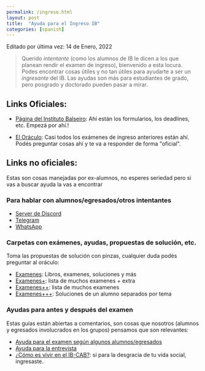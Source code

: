 ```yaml
---
permalink: /ingreso.html
layout: post
title:  "Ayuda para el Ingreso IB"
categories: [spanish]
---
```


Editado por última vez: 14 de Enero, 2022

> Querido *intentante* (como los alumnos de IB le dicen a los que planean rendir el examen de ingreso), bienvenido a esta locura. Podes encontrar cosas útiles y no tan útiles para ayudarte a ser un *ingresante* del IB.
>Las ayudas son más para estudiantes de grado, pero posgrado y doctorado pueden pasar a mirar.

## Links Oficiales:

- [Página del Instituto Balseiro](https://www.ib.edu.ar/ingreso-a-carreras/carreras-de-grado.html): Ahí están los formularios, los deadlines, etc. Empezá por ahí.!

- [El Oráculo](http://www.oraculoib.com.ar/login): Casi todos los exámenes de ingreso anteriores están ahí. Podés preguntar cosas ahí y te va a responder de forma "oficial".


## Links no oficiales:

Estas son cosas manejadas por ex-alumnos, no esperes seriedad pero si vas a buscar ayuda la vas a encontrar


### Para hablar con alumnos/egresados/otros intentantes

- [Server de Discord](https://discord.com/invite/xCtVGNC?ltclid=)
- [Telegram](https://t.me/ingreso_IB?ltclid=)
- [WhatsApp](https://chat.whatsapp.com/CKWPMsoeSe5ESsKzQhEKoe)


### Carpetas con exámenes, ayudas, propuestas de solución, etc.
Toma las propuestas de solución con pinzas, cualquier duda podés preguntar al oráculo:


- [Examenes](https://drive.google.com/drive/folders/10C-ePUZmmVFOeyetAIf66i4R4gVs_o4Q?usp=sharing): Libros, examenes, soluciones y más
- [Examenes+](https://drive.google.com/drive/folders/1irCFN91lF8Wn7cCmneICtjVk60ZaGabr?usp=sharing): lista de muchos examenes + extra
- [Examenes++](https://drive.google.com/drive/folders/1ei976Bs3IFSyQNyrsMlWWf7AqEpNj7Wi?usp=sharing): lista de muchos examenes
- [Examenes+++](https://drive.google.com/drive/folders/1mCeoBLN7atnobJ0COzUTleAvF8vjS2tc): Soluciones de un alumno separados por tema


### Ayudas para antes y después del examen

Estas guías están abiertas a comentarios, son cosas que nosotros (alumnos y egresados involucrados en los grupos) pensamos que son  relevantes:


- [Ayuda para el examen según algunos alumnos/egresados](https://docs.google.com/document/d/1ftZD_dCKTkrblFLqZi4y6Ggojyb0XPpJl90pBmc9Leg/edit?usp=sharing)
- [Ayuda para la entrevista](https://docs.google.com/document/d/1MYLyMqL3Nuad6JGbv4-2XNQdbzBnRzAXCgQh5yVI_F4/edit?usp=sharing)
- [¿Cómo es vivir en el IB-CAB?](https://docs.google.com/document/d/1rUGDPtxBgIlyeq84obMY4dNhvVW4xRrizGc-M6_0yeU/edit?usp=sharing): si para la desgracia de tu vida social, ingresaste.
